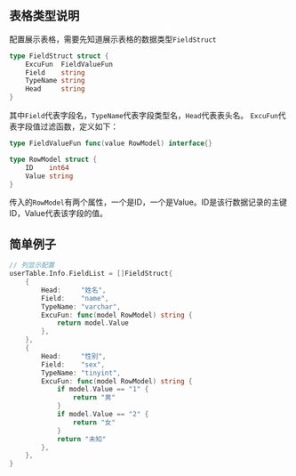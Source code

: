 ## 表格类型说明

配置展示表格，需要先知道展示表格的数据类型```FieldStruct```

```go
type FieldStruct struct {
	ExcuFun  FieldValueFun
	Field    string
	TypeName string
	Head     string
}
```

其中```Field```代表字段名，```TypeName```代表字段类型名，```Head```代表表头名。
```ExcuFun```代表字段值过滤函数，定义如下：

```go
type FieldValueFun func(value RowModel) interface{}

type RowModel struct {
	ID    int64
	Value string
}
```

传入的```RowModel```有两个属性，一个是ID，一个是Value。ID是该行数据记录的主键ID，Value代表该字段的值。

## 简单例子

```go
// 列显示配置
userTable.Info.FieldList = []FieldStruct{
    {
        Head:     "姓名",
        Field:    "name",
        TypeName: "varchar",
        ExcuFun: func(model RowModel) string {
            return model.Value
        },
    },
    {
        Head:     "性别",
        Field:    "sex",
        TypeName: "tinyint",
        ExcuFun: func(model RowModel) string {
            if model.Value == "1" {
                return "男"
            }
            if model.Value == "2" {
                return "女"
            }
            return "未知"
        },
    },
}
```